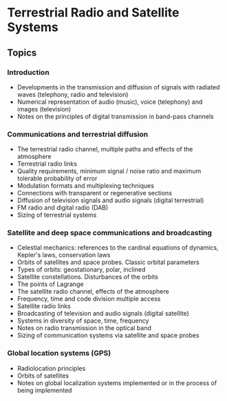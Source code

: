 # Terrestrial Radio and Satellite Systems

## Topics

### Introduction
- Developments in the transmission and diffusion of signals with radiated waves (telephony, radio and television)
- Numerical representation of audio (music), voice (telephony) and images (television)
- Notes on the principles of digital transmission in band-pass channels

### Communications and terrestrial diffusion
- The terrestrial radio channel, multiple paths and effects of the atmosphere
- Terrestrial radio links
- Quality requirements, minimum signal / noise ratio and maximum tolerable probability of error
- Modulation formats and multiplexing techniques
- Connections with transparent or regenerative sections
- Diffusion of television signals and audio signals (digital terrestrial)
- FM radio and digital radio (DAB)
- Sizing of terrestrial systems

### Satellite and deep space communications and broadcasting
- Celestial mechanics: references to the cardinal equations of dynamics, Kepler's laws, conservation laws
- Orbits of satellites and space probes. Classic orbital parameters
- Types of orbits: geostationary, polar, inclined
- Satellite constellations. Disturbances of the orbits
- The points of Lagrange
- The satellite radio channel, effects of the atmosphere
- Frequency, time and code division multiple access
- Satellite radio links
- Broadcasting of television and audio signals (digital satellite)
- Systems in diversity of space, time, frequency
- Notes on radio transmission in the optical band
- Sizing of communication systems via satellite and space probes

### Global location systems (GPS)
- Radiolocation principles
- Orbits of satellites
- Notes on global localization systems implemented or in the process of being implemented
